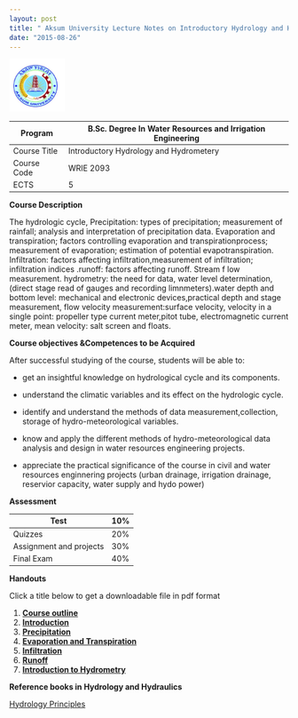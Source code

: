 ```yaml
---
layout: post
title: " Aksum University Lecture Notes on Introductory Hydrology and Hydrometry"
date: "2015-08-26"
---
```

  <img src="/assets/pictures/AKU_Logo.png" alt="AkU_Logo" style="width: 100px;"/>

Program   |   B.Sc. Degree In Water Resources and Irrigation Engineering
---|---
  Course Title |  Introductory Hydrology and Hydrometery
  Course Code | WRIE 2093  
   ECTS|   5

  **Course Description**

   The hydrologic cycle, Precipitation: types of precipitation; measurement of rainfall; analysis and interpretation of precipitation data. Evaporation and transpiration; factors controlling evaporation and transpirationprocess; measurement of evaporation; estimation of potential evapotranspiration. Infiltration: factors affecting infiltration,measurement of infiltration; infiltration indices .runoff: factors affecting runoff. Stream f low measurement. hydrometry: the need for data, water level determination,(direct stage read of gauges and recording limnmeters).water depth and bottom level: mechanical and electronic devices,practical depth and stage measurement, flow velocity measurement:surface velocity, velocity in a single point: propeller type current meter,pitot tube, electromagnetic current meter, mean velocity: salt screen and floats.

   **Course objectives &Competences to be Acquired**

   After successful studying of the course, students will be able to:

- get an insightful knowledge on hydrological cycle and its components.

- understand the climatic variables and its effect on the hydrologic cycle.

- identify and understand the methods of data measurement,collection, storage of hydro-meteorological variables.

- know and apply the different methods of hydro-meteorological data analysis and design in water resources engineering projects.

- appreciate the practical significance of the course in civil and water resources enginnering projects (urban drainage, irrigation drainage, reservior capacity, water supply and hydo power)

**Assessment**

Test   |   10%
    ---|---
  Quizzes |  20%
  Assignment and projects |   30%
  Final Exam |  40%

**Handouts**

Click a title below to get a downloadable file in pdf format

1. [**Course outline**](http://Mgebrekiros.github.io/IntroductoryHydrology/Courseoutline.pdf)
2. [**Introduction**](http://Mgebrekiros.github.io/IntroductoryHydrology/Introduction.pdf)
3. [**Precipitation**](http://Mgebrekiros.github.io/IntroductoryHydrology/Precipitation.pdf)
4. [**Evaporation and Transpiration**](http://Mgebrekiros.github.io/IntroductoryHydrology/EvaporationAndTranspiration.pdf)
5. [**Infiltration**](http://Mgebrekiros.github.io/IntroductoryHydrology/Infiltration.pdf)
6. [**Runoff**](http://Mgebrekiros.github.io/IntroductoryHydrology/runoff.pdf)
7. [**Introduction to Hydrometry**](http://Mgebrekiros.github.io/IntroductoryHydrology/Introduction_Hydrometry.pdf)

**Reference books in Hydrology and Hydraulics**

[Hydrology Principles](http://Mgebrekiros.github.io/books/Hydrology_Principles.pdf)
